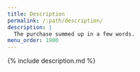 ```yaml
---
title: Description
permalink: /:path/description/
description: |
  The purchase summed up in a few words.
menu_order: 1900
---
```


{% include description.md %}
